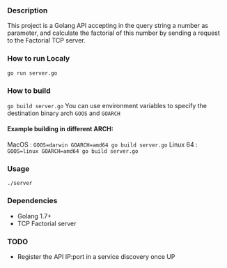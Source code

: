 ### Description
This project is a Golang API accepting in the query string a number as parameter, and calculate the factorial of this number by sending a request to the Factorial TCP server.

### How to run Localy
`go run server.go`

### How to build
`go build server.go`
You can use environment variables to specify the destination binary arch `GOOS` and `GOARCH`

#### Example building in different ARCH:
MacOS : `GOOS=darwin GOARCH=amd64 go build server.go`
Linux 64 : `GOOS=linux GOARCH=amd64 go build server.go`

### Usage
`./server`

### Dependencies
* Golang 1.7+
* TCP Factorial server

### TODO
* Register the API IP:port in a service discovery once UP